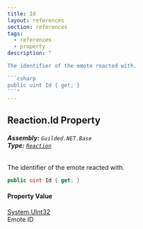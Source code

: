 ```yaml
---
title: Id
layout: references
section: references
tags:
  - references
  - property
description: "

The identifier of the emote reacted with.

```csharp
public uint Id { get; }
```"
---
```


## Reaction.Id Property
###### **Assembly:** `Guilded.NET.Base`<br/>**Type:** [`Reaction`](Reaction 'Guilded.NET.Base.Content.Reaction')

The identifier of the emote reacted with.

```csharp
public uint Id { get; }
```

#### Property Value
[System.UInt32](https://docs.microsoft.com/en-us/dotnet/api/System.UInt32 'System.UInt32')  
Emote ID